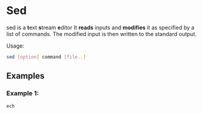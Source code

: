 # Sed
sed is a **t**ext **s**tream **e**ditor
It **reads** inputs and **modifies** it as specified by a list of commands. The modified input is then written to the standard output.

Usage:
```bash
sed [option] command [file..]
```

## Examples
### Example 1:
```bash
ech
```